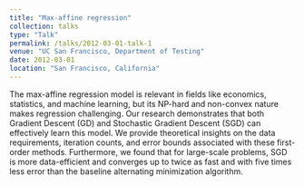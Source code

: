 ```yaml
---
title: "Max-affine regression"
collection: talks
type: "Talk"
permalink: /talks/2012-03-01-talk-1
venue: "UC San Francisco, Department of Testing"
date: 2012-03-01
location: "San Francisco, California"
---
```


The max-affine regression model is relevant in fields like economics, statistics, and machine learning, but its NP-hard and non-convex nature makes regression challenging. Our research demonstrates that both Gradient Descent (GD) and Stochastic Gradient Descent (SGD) can effectively learn this model. We provide theoretical insights on the data requirements, iteration counts, and error bounds associated with these first-order methods. Furthermore, we found that for large-scale problems, SGD is more data-efficient and converges up to twice as fast and with five times less error than the baseline alternating minimization algorithm.